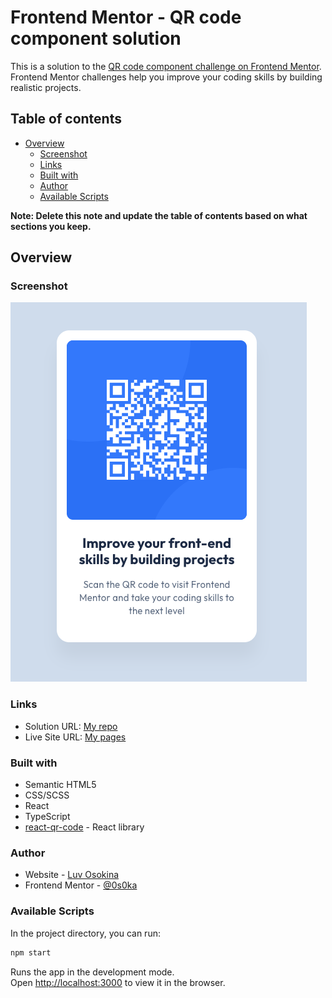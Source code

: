 # Frontend Mentor - QR code component solution

This is a solution to the [QR code component challenge on Frontend Mentor](https://www.frontendmentor.io/challenges/qr-code-component-iux_sIO_H). Frontend Mentor challenges help you improve your coding skills by building realistic projects.

## Table of contents

- [Overview](#overview)
  - [Screenshot](#screenshot)
  - [Links](#links)
  - [Built with](#built-with)
  - [Author](#author)
  - [Available Scripts](#available-scripts)

**Note: Delete this note and update the table of contents based on what sections you keep.**

## Overview

### Screenshot

![](./src/assets/screenshot/Screenshot.png)

### Links

- Solution URL: [My repo](https://github.com/0s0ka/cata-qr-code-component.git)
- Live Site URL: [My pages](https://0s0ka.github.io/cata-qr-code-component/)

### Built with

- Semantic HTML5
- CSS/SCSS
- React
- TypeScript
- [react-qr-code](https://www.npmjs.com/package/react-qr-code) - React library

### Author

- Website - [Luv Osokina](https://github.com/0s0ka)
- Frontend Mentor - [@0s0ka](https://www.frontendmentor.io/profile/0s0ka)

### Available Scripts

In the project directory, you can run:

```bash
npm start
```

Runs the app in the development mode.\
Open [http://localhost:3000](http://localhost:3000) to view it in the browser.

